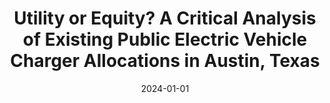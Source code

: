 ---
title: "Utility or Equity? A Critical Analysis of Existing Public Electric Vehicle Charger Allocations in Austin, Texas"
collection: publications
category: conferences
permalink: /publication/2024-01-01-Utility-or-Equity-A-Critical-Analysis-of-Existing-Public-Electric-Vehicle-Charger-Allocations-in-Austin-Texas
date: 2024-01-01
venue: 'Association of Collegiate Schools of Planning Annual Conference'
---